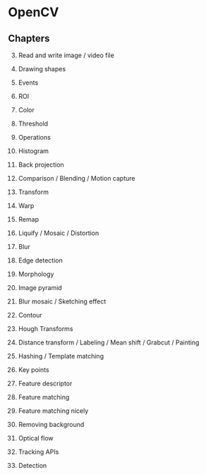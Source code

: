 # OpenCV

## Chapters

3. Read and write image / video file

4. Drawing shapes
5. Events
6. ROI
7. Color
8. Threshold
9. Operations
10. Histogram
11. Back projection
12. Comparison / Blending / Motion capture
13. Transform
14. Warp
15. Remap
16. Liquify / Mosaic / Distortion
17. Blur
18. Edge detection
19. Morphology
20. Image pyramid
21. Blur mosaic / Sketching effect
22. Contour
23. Hough Transforms
24. Distance transform / Labeling / Mean shift / Grabcut / Painting
25. Hashing / Template matching
26. Key points
27. Feature descriptor
28. Feature matching
29. Feature matching nicely
30. Removing background
31. Optical flow
32. Tracking APIs
33. Detection